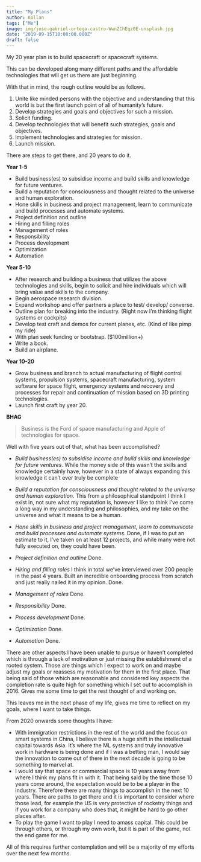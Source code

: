 ```yaml
---
title: "My Plans"
author: Kollan
tags: ["Me"]
image: img/jose-gabriel-ortega-castro-WwnZChEqz0E-unsplash.jpg
date: "2019-09-15T10:00:00.000Z"
draft: false
---
```


My 20 year plan is to build spacecraft or spacecraft systems.

This can be developed along many different paths and the affordable technologies that will get us there are just beginning.

With that in mind, the rough outline would be as follows.

1. Unite like minded persons with the objective and understanding that this world is but the first launch point of all of humanity’s future.
2. Develop strategies and goals and objectives for such a mission.
3. Solicit funding.
4. Develop technologies that will benefit such strategies, goals and objectives.
5. Implement technologies and strategies for mission.
6. Launch mission.

There are steps to get there, and 20 years to do it.

**Year 1-5**
- Build business(es) to subsidise income and build skills and knowledge for future ventures.
- Build a reputation for consciousness and thought related to the universe and human exploration.
- Hone skills in business and project management, learn to communicate and build processes and automate systems.
- Project definition and outline
- Hiring and filling roles
- Management of roles
- Responsibility
- Process development
- Optimization
- Automation

**Year 5-10**
- After research and building a business that utilizes the above technologies and skills, begin to solicit and hire individuals which will bring value and skills to the company.
- Begin aerospace research division.
- Expand workshop and offer partners a place to test/ develop/ converse.
- Outline plan for breaking into the industry. (Right now I’m thinking flight systems or cockpits)
- Develop test craft and demos for current planes, etc. (Kind of like pimp my ride)
- With plan seek funding or bootstrap. ($100million+)
- Write a book.
- Build an airplane.

**Year 10-20**
- Grow business and branch to actual manufacturing of flight control systems, propulsion systems, spacecraft manufacturing, system software for space flight, emergency systems and recovery and processes for repair and continuation of mission based on 3D printing technologies.
- Launch first craft by year 20.

**BHAG**
>Business is the Ford of space manufacturing and Apple of technologies for space.

Well with five years out of that, what has been accomplished?
- *Build business(es) to subsidise income and build skills and knowledge for future ventures.*
While the money side of this wasn’t the skills and knowledge certainly have, however in a state of always expanding this knowledge it can’t ever truly be complete

- *Build a reputation for consciousness and thought related to the universe and human exploration.*
This from a philosophical standpoint I think I exist in, not sure what my reputation is, however I like to think I’ve come a long way in my understanding and philosophies, and my take on the universe and what it means to be a human.

- *Hone skills in business and project management, learn to communicate and build processes and automate systems.*
Done, if I was to put an estimate to it, I’ve taken on at least 12 projects, and while many were not fully executed on, they could have been.

- *Project definition and outline*
Done.

- *Hiring and filling roles*
I think in total we’ve interviewed over 200 people in the past 4 years. Built an incredible onboarding process from scratch and just really nailed it in my opinion. Done.

- *Management of roles*
Done.

- *Responsibility*
Done.

- *Process development*
Done.

- *Optimization*
Done.

- *Automation*
Done.


There are other aspects I have been unable to pursue or haven’t completed which is through a lack of motivation or just missing the establishment of a rooted system. Those are things which I expect to work on and maybe adjust my goals or reassess my motivation for them in the first place. That being said of those which are reasonable and considered key aspects the completion rate is quite high for something which I set out to accomplish in 2016. Gives me some time to get the rest thought of and working on.

This leaves me in the next phase of my life, gives me time to reflect on my goals, where I want to take things.

From 2020 onwards some thoughts I have:

- With immigration restrictions in the rest of the world and the focus on smart systems in China, I believe there is a huge shift in the intellectual capital towards Asia. It’s where the ML systems and truly innovative work in hardware is being done and if I was a betting man, I would say the innovation to come out of there in the next decade is going to be something to marvel at. 
- I would say that space or commercial space is 10 years away from where I think my plans fit in with it. That being said by the time those 10 years come around, the expectation would be to be a player in the industry. Therefore there are many things to accomplish in the next 10 years. There are paths to get there and it is important to consider where those lead, for example the US is very protective of rocketry things and if you work for a company who does that, it might be hard to go other places after.
- To play the game I want to play I need to amass capital. This could be through others, or through my own work, but it is part of the game, not the end game for me.

All of this requires further contemplation and will be a majority of my efforts over the next few months.

